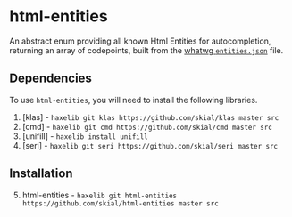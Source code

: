 # html-entities

An abstract enum providing all known Html Entities for
autocompletion, returning an array of codepoints, built from
the [whatwg `entities.json`][l1] file.

## Dependencies

To use `html-entities`, you will need to install the following libraries.

1. [klas] - `haxelib git klas https://github.com/skial/klas master src`
2. [cmd] - `haxelib git cmd https://github.com/skial/cmd master src`
3. [unifill] - `haxelib install unifill`
4. [seri] - `haxelib git seri https://github.com/skial/seri master src`

## Installation

5. html-entities - `haxelib git html-entities https://github.com/skial/html-entities master src`

[l1]: https://html.spec.whatwg.org/multipage/entities.json